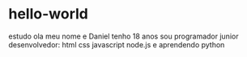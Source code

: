 # hello-world
estudo
ola meu nome e Daniel tenho 18 anos sou programador junior  desenvolvedor: html css javascript node.js e aprendendo python
